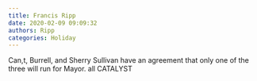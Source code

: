 ```yaml
---
title: Francis Ripp
date: 2020-02-09 09:09:32
authors: Ripp
categories: Holiday
---
```


 Can,t, Burrell, and Sherry Sullivan have an agreement that only one of the three will run for Mayor. all CATALYST